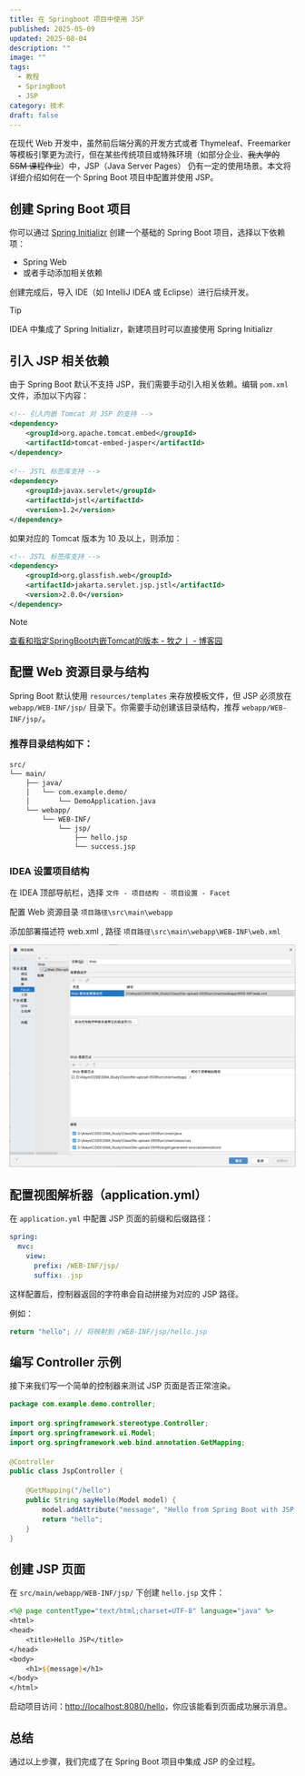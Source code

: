 ```yaml
---
title: 在 Springboot 项目中使用 JSP
published: 2025-05-09
updated: 2025-08-04
description: ""
image: ""
tags:
  - 教程
  - SpringBoot
  - JSP
category: 技术
draft: false
---
```


在现代 Web 开发中，虽然前后端分离的开发方式或者 Thymeleaf、Freemarker 等模板引擎更为流行，但在某些传统项目或特殊环境（如部分企业、~~我大学的 SSM 课程作业~~）中，JSP（Java Server Pages） 仍有一定的使用场景。本文将详细介绍如何在一个 Spring Boot 项目中配置并使用 JSP。

## 创建 Spring Boot 项目

你可以通过 [Spring Initializr](https://start.spring.io/) 创建一个基础的 Spring Boot 项目，选择以下依赖项：

- Spring Web
- 或者手动添加相关依赖

创建完成后，导入 IDE（如 IntelliJ IDEA 或 Eclipse）进行后续开发。

> [!TIP]
> IDEA 中集成了 Spring Initializr，新建项目时可以直接使用 Spring Initializr

## 引入 JSP 相关依赖

由于 Spring Boot 默认不支持 JSP，我们需要手动引入相关依赖。编辑 `pom.xml` 文件，添加以下内容：

```xml
<!-- 引入内嵌 Tomcat 对 JSP 的支持 -->
<dependency>
    <groupId>org.apache.tomcat.embed</groupId>
    <artifactId>tomcat-embed-jasper</artifactId>
</dependency>

<!-- JSTL 标签库支持 -->
<dependency>
    <groupId>javax.servlet</groupId>
    <artifactId>jstl</artifactId>
    <version>1.2</version>
</dependency>
```

如果对应的 Tomcat 版本为 10 及以上，则添加：

```xml
<!-- JSTL 标签库支持 -->
<dependency>  
    <groupId>org.glassfish.web</groupId>  
    <artifactId>jakarta.servlet.jsp.jstl</artifactId>  
    <version>2.0.0</version>  
</dependency>
```

> [!NOTE]
> [查看和指定SpringBoot内嵌Tomcat的版本 - 牧之丨 - 博客园](https://www.cnblogs.com/exmyth/p/15479357.html)

## 配置 Web 资源目录与结构

Spring Boot 默认使用 `resources/templates` 来存放模板文件，但 JSP 必须放在 `webapp/WEB-INF/jsp/` 目录下。你需要手动创建该目录结构，推荐 `webapp/WEB-INF/jsp/`。

### 推荐目录结构如下：

```
src/
└── main/
    ├── java/
    │   └── com.example.demo/
    │       └── DemoApplication.java
    └── webapp/
        └── WEB-INF/
            └── jsp/
                ├── hello.jsp
                └── success.jsp
```

### IDEA 设置项目结构

在 IDEA 顶部导航栏，选择 `文件 - 项目结构 - 项目设置 - Facet` 

配置 Web 资源目录 `项目路径\src\main\webapp`

添加部署描述符 web.xml , 路径 `项目路径\src\main\webapp\WEB-INF\web.xml`

![](assets/using-jsp-in-spring-boot/IMG-20250509124834115.png)

## 配置视图解析器（application.yml）

在 `application.yml` 中配置 JSP 页面的前缀和后缀路径：

```yaml
spring:
  mvc:
    view:
      prefix: /WEB-INF/jsp/
      suffix: .jsp
```

这样配置后，控制器返回的字符串会自动拼接为对应的 JSP 路径。

例如：

```java
return "hello"; // 将映射到 /WEB-INF/jsp/hello.jsp
```

## 编写 Controller 示例

接下来我们写一个简单的控制器来测试 JSP 页面是否正常渲染。

```java
package com.example.demo.controller;

import org.springframework.stereotype.Controller;
import org.springframework.ui.Model;
import org.springframework.web.bind.annotation.GetMapping;

@Controller
public class JspController {

    @GetMapping("/hello")
    public String sayHello(Model model) {
        model.addAttribute("message", "Hello from Spring Boot with JSP!");
        return "hello";
    }
}
```

## 创建 JSP 页面

在 `src/main/webapp/WEB-INF/jsp/` 下创建 `hello.jsp` 文件：

```jsp
<%@ page contentType="text/html;charset=UTF-8" language="java" %>
<html>
<head>
    <title>Hello JSP</title>
</head>
<body>
    <h1>${message}</h1>
</body>
</html>
```

启动项目访问：[http://localhost:8080/hello](http://localhost:8080/hello)，你应该能看到页面成功展示消息。

## 总结

通过以上步骤，我们完成了在 Spring Boot 项目中集成 JSP 的全过程。